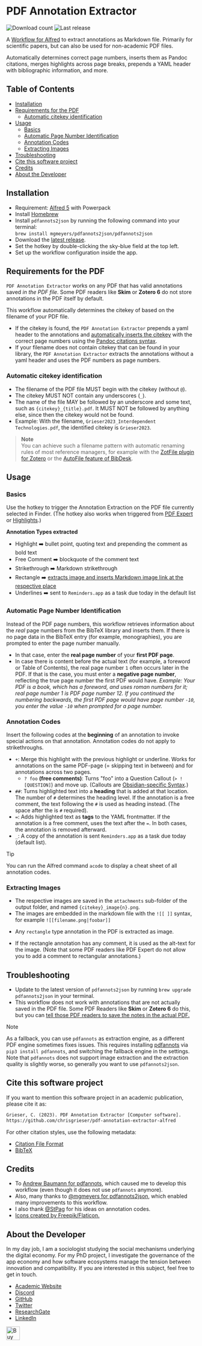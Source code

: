 # PDF Annotation Extractor
![Download count](https://img.shields.io/github/downloads/chrisgrieser/pdf-annotation-extractor-alfred/total?label=Total%20Downloads&style=plastic)
![Last release](https://img.shields.io/github/v/release/chrisgrieser/pdf-annotation-extractor-alfred?label=Latest%20Release&style=plastic)

A [Workflow for Alfred](https://www.alfredapp.com/) to extract annotations as
Markdown file. Primarily for scientific papers, but can also be used for
non-academic PDF files.

Automatically determines correct page numbers, inserts them as Pandoc citations,
merges highlights across page breaks, prepends a YAML header with bibliographic
information, and more.

## Table of Contents

<!-- toc -->

- [Installation](#installation)
- [Requirements for the PDF](#requirements-for-the-pdf)
	* [Automatic citekey identification](#automatic-citekey-identification)
- [Usage](#usage)
	* [Basics](#basics)
	* [Automatic Page Number Identification](#automatic-page-number-identification)
	* [Annotation Codes](#annotation-codes)
	* [Extracting Images](#extracting-images)
- [Troubleshooting](#troubleshooting)
- [Cite this software project](#cite-this-software-project)
- [Credits](#credits)
- [About the Developer](#about-the-developer)

<!-- tocstop -->

## Installation
- Requirement: [Alfred 5](https://www.alfredapp.com/) with Powerpack
- Install [Homebrew](https://brew.sh/)
- Install `pdfannots2json` by running the following command into your terminal:  
  `brew install mgmeyers/pdfannots2json/pdfannots2json`
- Download the [latest release](https://github.com/chrisgrieser/pdf-annotation-extractor-alfred/releases/latest/).
- Set the hotkey by double-clicking the sky-blue field at the top left.
- Set up the workflow configuration inside the app.

## Requirements for the PDF
`PDF Annotation Extractor` works on any PDF that has valid annotations
saved *in the PDF file*. Some PDF readers like **Skim** or **Zotero 6** do not
store annotations in the PDF itself by default.

This workflow automatically determines the citekey of based on the filename of
your PDF file.
- If the citekey is found, the `PDF Annotation Extractor`
prepends a yaml header to the annotations and [automatically
inserts the citekey](#automatic-page-number-identification) with the correct
page numbers using the [Pandoc citations
syntax](https://pandoc.org/MANUAL.html#citation-syntax).
- If your filename does not contain citekey that can be found in
  your library, the `PDF Annotation Extractor` extracts the annotations without
  a yaml header and uses the PDF numbers as page numbers.

### Automatic citekey identification
- The filename of the PDF file MUST begin with the citekey (without `@`).
- The citekey MUST NOT contain any underscores (`_`).
- The name of the file MAY be followed by an underscore and some
  text, such as `{citekey}_{title}.pdf`. It MUST NOT be followed by anything
  else, since then the citekey would not be found.
- Example: With the filename, `Grieser2023_Interdependent Technologies.pdf`, the
  identified citekey is `Grieser2023`.

> **Note**  
> You can achieve such a filename pattern with automatic renaming rules of most
> reference managers, for example with the [ZotFile plugin for
> Zotero](http://zotfile.com/#renaming-rules) or the [AutoFile feature of
> BibDesk](https://bibdesk.sourceforge.io/manual/BibDeskHelp_77.html#SEC140).

## Usage

### Basics
Use the hotkey to trigger the Annotation Extraction on the PDF file currently
selected in Finder. (The hotkey also works when triggered from [PDF Expert](https://pdfexpert.com/)
or [Highlights](https://highlightsapp.net/).)

**Annotation Types extracted**
- Highlight ➡️ bullet point, quoting text and prepending the comment as bold text
- Free Comment ➡️ blockquote of the comment text
- Strikethrough ➡️ Markdown strikethrough
- Rectangle ➡️ [extracts image and inserts Markdown image link at the respective
  place](#extracting-images)
- Underlines ➡️ sent to `Reminders.app` as a task due today in the default list

### Automatic Page Number Identification
Instead of the PDF page numbers, this workflow retrieves information about the
*real* page numbers from the BibTeX library and inserts them. If there is no
page data in the BibTeX entry (for example, monographies), you are prompted to
enter the page number manually.
- In that case, enter the **real page number** of your **first PDF page**.
- In case there is content before the actual text (for example, a foreword or
  Table of Contents), the real page number `1` often occurs later in the PDF. If
  that is the case, you must enter a **negative page number**, reflecting the
  true page number the first PDF would have. *Example: Your PDF is a book, which
  has a foreword, and uses roman numbers for it; real page number 1 is PDF page
  number 12. If you continued the numbering backwards, the first PDF page would
  have page number `-10`, you enter the value `-10` when prompted for a page
  number.*

### Annotation Codes
Insert the following codes at the **beginning** of an annotation to invoke
special actions on that annotation. Annotation codes do not apply to
strikethroughs.

- `+`: Merge this highlight with the previous highlight or underline. Works for
  annotations on the same PDF-page (= skipping text in between) and for
  annotations across two pages.
  * `? foo` **(free comments)**: Turns "foo" into a Question
  Callout (`> ![QUESTION]`) and move up. (Callouts are [Obsidian-specific
  Syntax](https://help.obsidian.md/How+to/Use+callouts).)
- `##`: Turns highlighted text into a **heading** that is added at that
  location. The number of `#` determines the heading level. If the annotation is
  a free comment, the text following the `#` is used as heading instead. (The
  space after the is `#` required).
- `=`: Adds highlighted text as **tags** to the YAML frontmatter. If the
  annotation is a free comment, uses the text
  after the `=`. In both cases, the annotation is removed afterward.
- `_`: A copy of the annotation is sent `Reminders.app` as a task due today
  (default list).

> [!TIP]
> You can run the Alfred command `acode` to display a cheat sheet of all
> annotation codes.

### Extracting Images
- The respective images are saved in the `attachments` sub-folder of the output
  folder, and named `{citekey}_image{n}.png`.
- The images are embedded in the markdown file with the `![[ ]]` syntax, for
  example `![[filename.png|foobar]]`
<!-- LTeX: enabled=false -->
- Any `rectangle` type annotation in the PDF is extracted as image.
<!-- LTeX: enabled=true -->
- If the rectangle annotation has any comment, it is used as the alt-text for
  the image. (Note that some PDF readers like PDF Expert do not allow you to add
  a comment to rectangular annotations.)

## Troubleshooting
- Update to the latest version of `pdfannots2json` by running
  `brew upgrade pdfannots2json` in your terminal.
- This workflow does not work with annotations that are not actually saved in
  the PDF file. Some PDF Readers like **Skim** or **Zotero 6** do this, but you
  can [tell those PDF readers to save the notes in the actual
  PDF.](https://skim-app.sourceforge.io/manual/SkimHelp_45.html)

> [!NOTE]
> As a fallback, you can use `pdfannots` as extraction engine, as a different
> PDF engine sometimes fixes issues. This requires installing
> [pdfannots](https://github.com/mgmeyers/pdfannots2json/issues/11) via `pip3
> install pdfannots`, and switching the fallback engine in the settings. Note
> that `pdfannots` does not support image extraction and the extraction quality
> is slightly worse, so generally you want to use `pdfannots2json`.

## Cite this software project
If you want to mention this software project in an academic publication, please
cite it as:

```txt
Grieser, C. (2023). PDF Annotation Extractor [Computer software]. 
https://github.com/chrisgrieser/pdf-annotation-extractor-alfred
```

For other citation styles, use the following metadata:
- [Citation File Format](./CITATION.cff)
- [BibTeX](./CITATION.bib)

<!-- vale Google.FirstPerson = NO -->
## Credits
- To [Andrew Baumann for pdfannots](https://github.com/0xabu/pdfannots), which
  caused me to develop this workflow (even though it does not use `pdfannots`
  anymore).
- Also, many thanks to [@mgmeyers for
  pdfannots2json](https://github.com/mgmeyers/pdfannots2json/), which enabled
  many improvements to this workflow.
- I also thank [@StPag](https://github.com/stefanopagliari/) for his ideas on
  annotation codes.
- <a href="https://www.flaticon.com/authors/freepik">Icons created by Freepik/Flaticon.</a>

## About the Developer
In my day job, I am a sociologist studying the social mechanisms underlying the
digital economy. For my PhD project, I investigate the governance of the app
economy and how software ecosystems manage the tension between innovation and
compatibility. If you are interested in this subject, feel free to get in touch.

- [Academic Website](https://chris-grieser.de/)
- [Discord](https://discordapp.com/users/462774483044794368/)
- [GitHub](https://github.com/chrisgrieser/)
- [Twitter](https://twitter.com/pseudo_meta)
- [ResearchGate](https://www.researchgate.net/profile/Christopher-Grieser)
- [LinkedIn](https://www.linkedin.com/in/christopher-grieser-ba693b17a/)

<a href='https://ko-fi.com/Y8Y86SQ91' target='_blank'>
<img
	height='36'
	style='border:0px;height:36px;'
	src='https://cdn.ko-fi.com/cdn/kofi1.png?v=3'
	border='0'
	alt='Buy Me a Coffee at ko-fi.com'
/></a>

